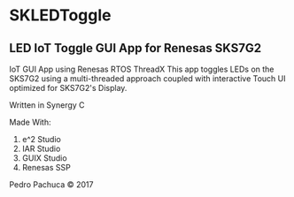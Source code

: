 # SKLEDToggle
## LED IoT Toggle GUI App for Renesas SKS7G2

IoT GUI App using Renesas RTOS ThreadX
This app toggles LEDs on the SKS7G2 using a multi-threaded approach coupled with interactive Touch UI optimized for SKS7G2's Display.

Written in Synergy C 

Made With:
1. e^2 Studio
2. IAR Studio
3. GUIX Studio
4. Renesas SSP

Pedro Pachuca &copy; 2017
